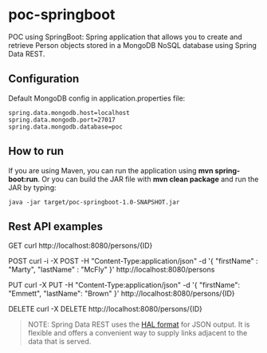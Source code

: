# poc-springboot
POC using SpringBoot: Spring application that allows you to create and retrieve Person objects stored in a MongoDB NoSQL database using Spring Data REST.

## Configuration
Default MongoDB config in application.properties file:

```
spring.data.mongodb.host=localhost
spring.data.mongodb.port=27017
spring.data.mongodb.database=poc
```

## How to run
If you are using Maven, you can run the application using **mvn spring-boot:run**. Or you can build the JAR file with **mvn clean package** and run the JAR by typing:
```
java -jar target/poc-springboot-1.0-SNAPSHOT.jar
```


## Rest API examples
GET
curl http://localhost:8080/persons/{ID}

POST
curl -i -X POST -H "Content-Type:application/json" -d '{  "firstName" : "Marty",  "lastName" : "McFly" }' http://localhost:8080/persons

PUT
curl -X PUT -H "Content-Type:application/json" -d '{ "firstName": "Emmett", "lastName": "Brown" }' http://localhost:8080/persons/{ID}

DELETE
curl -X DELETE http://localhost:8080/persons/{ID}


> NOTE: Spring Data REST uses the [HAL format](http://stateless.co/hal_specification.html) for JSON output. It is flexible and offers a convenient way to supply links adjacent to the data that is served.

